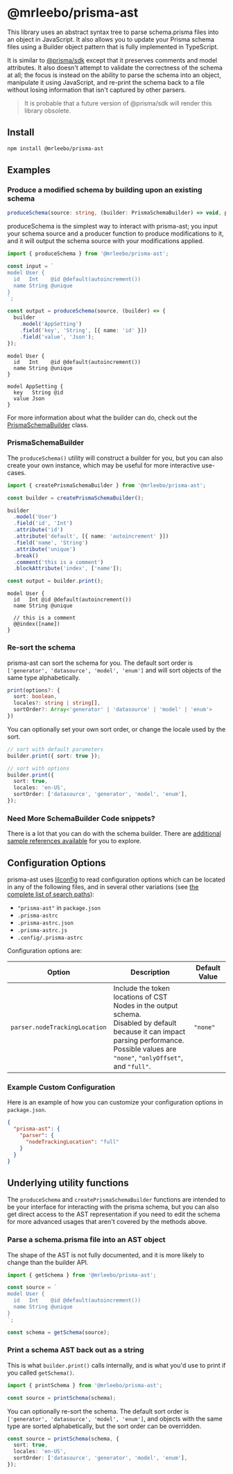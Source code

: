 # @mrleebo/prisma-ast

This library uses an abstract syntax tree to parse schema.prisma files into an object in JavaScript. It also allows you to update your Prisma schema files using a Builder object pattern that is fully implemented in TypeScript.

It is similar to [@prisma/sdk](https://github.com/prisma/prisma/tree/master/src/packages/sdk) except that it preserves comments and model attributes. It also doesn't attempt to validate the correctness of the schema at all; the focus is instead on the ability to parse the schema into an object, manipulate it using JavaScript, and re-print the schema back to a file without losing information that isn't captured by other parsers.

> It is probable that a future version of @prisma/sdk will render this library obsolete.

## Install

```bash
npm install @mrleebo/prisma-ast
```

## Examples

### Produce a modified schema by building upon an existing schema

```ts
produceSchema(source: string, (builder: PrismaSchemaBuilder) => void, printOptions?: PrintOptions): string
```

produceSchema is the simplest way to interact with prisma-ast; you input your schema source and a producer function to produce modifications to it, and it will output the schema source with your modifications applied.

```ts
import { produceSchema } from '@mrleebo/prisma-ast';

const input = `
model User {
  id   Int    @id @default(autoincrement())
  name String @unique
}
`;

const output = produceSchema(source, (builder) => {
  builder
    .model('AppSetting')
    .field('key', 'String', [{ name: 'id' }])
    .field('value', 'Json');
});
```

```prisma
model User {
  id   Int    @id @default(autoincrement())
  name String @unique
}

model AppSetting {
  key   String @id
  value Json
}
```

For more information about what the builder can do, check out the [PrismaSchemaBuilder](#prismaschemabuilder) class.

### PrismaSchemaBuilder

The `produceSchema()` utility will construct a builder for you, but you can also create your own instance, which may be useful for more interactive use-cases.

```ts
import { createPrismaSchemaBuilder } from '@mrleebo/prisma-ast';

const builder = createPrismaSchemaBuilder();

builder
  .model('User')
  .field('id', 'Int')
  .attribute('id')
  .attribute('default', [{ name: 'autoincrement' }])
  .field('name', 'String')
  .attribute('unique')
  .break()
  .comment('this is a comment')
  .blockAttribute('index', ['name']);

const output = builder.print();
```

```prisma
model User {
  id   Int @id @default(autoincrement())
  name String @unique

  // this is a comment
  @@index([name])
}
```

### Re-sort the schema

prisma-ast can sort the schema for you. The default sort order is `['generator', 'datasource', 'model', 'enum']` and will sort objects of the same type alphabetically.

```ts
print(options?: {
  sort: boolean,
  locales?: string | string[],
  sortOrder?: Array<'generator' | 'datasource' | 'model' | 'enum'>
})
```

You can optionally set your own sort order, or change the locale used by the sort.

```ts
// sort with default parameters
builder.print({ sort: true });

// sort with options
builder.print({
  sort: true,
  locales: 'en-US',
  sortOrder: ['datasource', 'generator', 'model', 'enum'],
});
```

### Need More SchemaBuilder Code snippets?

There is a lot that you can do with the schema builder. There are [additional sample references available](./EXAMPLES.md) for you to explore.

## Configuration Options

prisma-ast uses [lilconfig](https://github.com/antonk52/lilconfig) to read configuration options which
can be located in any of the following files, and in several other variations (see [the complete list of search paths](https://www.npmjs.com/package/cosmiconfig)):

- `"prisma-ast"` in `package.json`
- `.prisma-astrc`
- `.prisma-astrc.json`
- `.prisma-astrc.js`
- `.config/.prisma-astrc`

Configuration options are:

| Option                        | Description                                                                                                                                                                                     | Default Value |
| ----------------------------- | ----------------------------------------------------------------------------------------------------------------------------------------------------------------------------------------------- | ------------- |
| `parser.nodeTrackingLocation` | Include the token locations of CST Nodes in the output schema.<br>Disabled by default because it can impact parsing performance.<br>Possible values are `"none"`, `"onlyOffset"`, and `"full"`. | `"none"`      |

### Example Custom Configuration

Here is an example of how you can customize your configuration options in `package.json`.

```json
{
  "prisma-ast": {
    "parser": {
      "nodeTrackingLocation": "full"
    }
  }
}
```

## Underlying utility functions

The `produceSchema` and `createPrismaSchemaBuilder` functions are intended to be your interface for interacting with the prisma schema, but you can also get direct access to the AST representation if you need to edit the schema for more advanced usages that aren't covered by the methods above.

### Parse a schema.prisma file into an AST object

The shape of the AST is not fully documented, and it is more likely to change than the builder API.

```ts
import { getSchema } from '@mrleebo/prisma-ast';

const source = `
model User {
  id   Int    @id @default(autoincrement())
  name String @unique
}
`;

const schema = getSchema(source);
```

### Print a schema AST back out as a string

This is what `builder.print()` calls internally, and is what you'd use to print if you called `getSchema()`.

```ts
import { printSchema } from '@mrleebo/prisma-ast';

const source = printSchema(schema);
```

You can optionally re-sort the schema. The default sort order is `['generator', 'datasource', 'model', 'enum']`, and objects with the same type are sorted alphabetically, but the sort order can be overridden.

```ts
const source = printSchema(schema, {
  sort: true,
  locales: 'en-US',
  sortOrder: ['datasource', 'generator', 'model', 'enum'],
});
```
